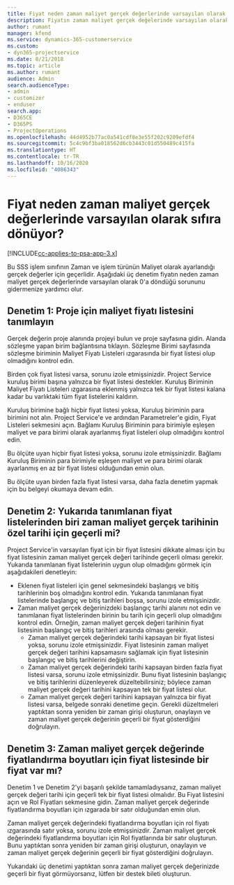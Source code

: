 ```yaml
---
title: Fiyat neden zaman maliyet gerçek değerlerinde varsayılan olarak sıfıra dönüyor?
description: Fiyatın zaman maliyet gerçek değelerinde varsayılan olarak 0'a dönmesi sorununu giderme.
author: rumant
manager: kfend
ms.service: dynamics-365-customerservice
ms.custom:
- dyn365-projectservice
ms.date: 8/21/2018
ms.topic: article
ms.author: rumant
audience: Admin
search.audienceType:
- admin
- customizer
- enduser
search.app:
- D365CE
- D365PS
- ProjectOperations
ms.openlocfilehash: 44d4952b77ac0a541cdf8e3e55f202c9209efdf4
ms.sourcegitcommit: 5c4c9bf3ba018562d6cb3443c01d550489c415fa
ms.translationtype: HT
ms.contentlocale: tr-TR
ms.lasthandoff: 10/16/2020
ms.locfileid: "4086343"
---
```

# <a name="why-is-the-price-defaulting-to-zero-on-time-cost-actuals"></a>Fiyat neden zaman maliyet gerçek değerlerinde varsayılan olarak sıfıra dönüyor?

[!INCLUDE[cc-applies-to-psa-app-3.x](../includes/cc-applies-to-psa-app-3x.md)]

Bu SSS işlem sınıfının Zaman ve işlem türünün Maliyet olarak ayarlandığı gerçek değerler için geçerlidir. Aşağıdaki üç denetim fiyatın neden zaman maliyet gerçek değerlerinde varsayılan olarak 0'a döndüğü sorununu gidermenize yardımcı olur.
 
## <a name="check-1-identify-the-cost-price-list-for-the-project"></a>Denetim 1: Proje için maliyet fiyatı listesini tanımlayın

Gerçek değerin proje alanında projeyi bulun ve proje sayfasına gidin. Alanda sözleşme yapan birim bağlantısına tıklayın. Sözleşme Birimi sayfasında sözleşme biriminin Maliyet Fiyatı Listeleri ızgarasında bir fiyat listesi olup olmadığını kontrol edin.

Birden çok fiyat listesi varsa, sorunu izole etmişsinizdir. Project Service kuruluş birimi başına yalnızca bir fiyat listesi destekler. Kuruluş Biriminin Maliyet Fiyatı Listeleri ızgarasına eklenmiş yalnızca tek bir fiyat listesi kalana kadar bu varlıktaki tüm fiyat listelerini kaldırın.

Kuruluş birimine bağlı hiçbir fiyat listesi yoksa, Kuruluş biriminin para birimini not alın. Project Service'e ve ardından Parametreler'e gidin, Fiyat Listeleri sekmesini açın. Bağlamı Kuruluş Biriminin para birimiyle eşleşen maliyet ve para birimi olarak ayarlanmış fiyat listeleri olup olmadığını kontrol edin.
 
Bu ölçüte uyan hiçbir fiyat listesi yoksa, sorunu izole etmişsinizdir. Bağlamı Kuruluş Biriminin para birimiyle eşleşen maliyet ve para birimi olarak ayarlanmış en az bir fiyat listesi olduğundan emin olun.

Bu ölçüte uyan birden fazla fiyat listesi varsa, daha fazla denetim yapmak için bu belgeyi okumaya devam edin.

## <a name="check-2-are-any-of-the-price-lists-identified-above-valid-for-the-specific-date-of-the-time-cost-actual"></a>Denetim 2: Yukarıda tanımlanan fiyat listelerinden biri zaman maliyet gerçek tarihinin özel tarihi için geçerli mi?

Project Service'in varsayılan fiyat için bir fiyat listesini dikkate alması için bu fiyat listesinin zaman maliyet gerçek değeri tarihinde geçerli olması gerekir. Yukarıda tanımlanan fiyat listelerinin uygun olup olmadığını görmek için aşağıdakileri denetleyin:

- Eklenen fiyat listeleri için genel sekmesindeki başlangış ve bitiş tarihlerinin boş olmadığını kontrol edin. Yukarıda tanımlanan fiyat listelerinde başlangıç ve bitiş tarihleri boşsa, sorunu izole etmişsinizdir. 
- Zaman maliyet gerçek değerinizdeki başlangıç tarihi alanını not edin ve tanımlanan fiyat listelerinden birinin bu tarih için geçerli olup olmadığını kontrol edin. Örneğin, zaman maliyet gerçek değeri tarihinin fiyat listesinin başlangıç ve bitiş tarihleri arasında olması gerekir. 
    - Zaman maliyet gerçek değerindeki tarihi kapsayan bir fiyat listesi yoksa, sorunu izole etmişsinizdir. Fiyat listesinin zaman maliyet gerçek değeri tarihini kapsamasını sağlamak için fiyat listesinin başlangıç ve bitiş tarihlerini değiştirin. 
    - Zaman maliyet gerçek değerindeki tarihi kapsayan birden fazla fiyat listesi varsa, sorunu izole etmişsinizdir. Bunu fiyat listesinin başlangıç ve bitiş tarihlerini düzenleyerek düzeltebilirsiniz; böylece zaman maliyet gerçek değeri tarihini kapsayan tek bir fiyat listesi olur. 
    - Zaman maliyet gerçek değeri tarihini kapsayan yalnızca bir fiyat listesi varsa, belgede sonraki denetime geçin.
Gerekli düzeltmeleri yaptıktan sonra yeniden bir zaman girişi oluşturun, onaylayın ve zaman maliyet gerçek değerinin geçerli bir fiyat gösterdiğini doğrulayın.

## <a name="check-3-is-there-a-price-in-the-price-list-for-the-pricing-dimensions-on-the-time-cost-actual"></a>Denetim 3: Zaman maliyet gerçek değerinde fiyatlandırma boyutları için fiyat listesinde bir fiyat var mı?

Denetim 1 ve Denetim 2'yi başarılı şekilde tamamladıysanız, zaman maliyet gerçek değeri tarihi için geçerli tek bir fiyat listesi olmalıdır. Bu Fiyat listesini açın ve Rol Fiyatları sekmesine gidin. Zaman maliyet gerçek değerinde fiyatlandırma boyutları için ızgarada bir satır olduğundan emin olun.

Zaman maliyet gerçek değerindeki fiyatlandırma boyutları için rol fiyatı ızgarasında satır yoksa, sorunu izole etmişsinizdir. Zaman maliyet gerçek değerindeki fiyatlandırma boyutları için Rol fiyatlarında bir satır oluşturun. Bunu yaptıktan sonra yeniden bir zaman girişi oluşturun, onaylayın ve zaman maliyet gerçek değerinin geçerli bir fiyat gösterdiğini doğrulayın.
 
Yukarıdaki üç denetimi yaptıktan sonra zaman maliyet gerçek değerinizde geçerli bir fiyat görmüyorsanız, lütfen bir destek bileti oluşturun.



